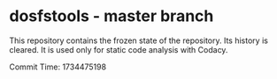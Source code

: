 # dosfstools - master branch

This repository contains the frozen state of the repository.
Its history is cleared. It is used only for static code
analysis with Codacy.

Commit Time: 1734475198
